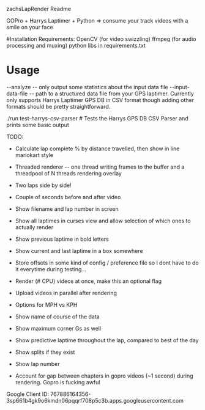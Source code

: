 zachsLapRender Readme

GOPro + Harrys Laptimer + Python => consume your track videos with a smile on your face

#Installation
Requirements:
 OpenCV (for video swizzling)
 ffmpeg (for audio processing and muxing)
 python libs in requirements.txt

# Usage
--analyze  -- only output some statistics about the input data file
--input-data-file -- path to a structured data file from your GPS laptimer.  Currently only supports Harrys Laptimer GPS DB in CSV format though adding other formats should be pretty straightforward.


./run test-harrys-csv-parser   # Tests the Harrys GPS DB CSV Parser and prints some basic output


TODO:
 - Calculate lap complete % by distance travelled, then show in line mariokart style
 - Threaded renderer -- one thread writing frames to the buffer and a threadpool of N threads rendering overlay

 - Two laps side by side!
 - Couple of seconds before and after video
 - Show filename and lap number in screen
 - Show all laptimes in curses view and allow selection of which ones to actually render
 - Show previous laptime in bold letters
 - Show current and last laptime in a box somewhere
 - Store offsets in some kind of config / preference file so I dont have to do it
 everytime during testing...
 - Render (# CPU) videos at once, make this an optional flag
 - Upload videos in parallel after rendering
 - Options for MPH vs KPH
 - Show name of course of the data
 - Show maximum corner Gs as well
 - Show predictive laptime throughout the lap, compared to best of the day
 - Show splits if they exist
 - Show lap number
 - Account for gap between chapters in gopro videos (~1 second) during rendering.  Gopro is fucking awful

Google Client ID: 767886164356-3sp661b4gk9o6kmdn06pqqrf708p5c3b.apps.googleusercontent.com
